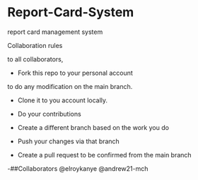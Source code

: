 # Report-Card-System
report card management system

Collaboration rules

to all collaborators, 

- Fork this repo to your personal account  

to do any modification on the main branch.

- Clone it to you account locally. 

- Do your contributions  

- Create a different branch based on the work you do  

- Push your changes via that branch  

- Create a pull request to be confirmed from the main branch


-##Collaborators
@elroykanye
@andrew21-mch
